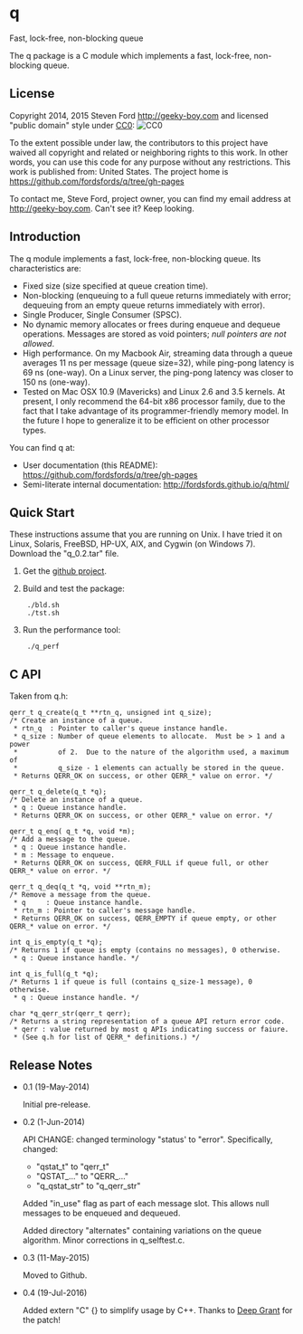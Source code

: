 # q
Fast, lock-free, non-blocking queue

The q package is a C module which implements a fast, lock-free, non-blocking queue.

## License

Copyright 2014, 2015 Steven Ford http://geeky-boy.com and licensed
"public domain" style under
[CC0](http://creativecommons.org/publicdomain/zero/1.0/): 
![CC0](https://licensebuttons.net/p/zero/1.0/88x31.png "CC0")

To the extent possible under law, the contributors to this project have
waived all copyright and related or neighboring rights to this work.
In other words, you can use this code for any purpose without any
restrictions.  This work is published from: United States.  The project home
is https://github.com/fordsfords/q/tree/gh-pages

To contact me, Steve Ford, project owner, you can find my email address
at http://geeky-boy.com.  Can't see it?  Keep looking.

## Introduction

The q module implements a fast, lock-free, non-blocking queue.  Its characteristics are:

* Fixed size (size specified at queue creation time).
* Non-blocking (enqueuing to a full queue returns immediately with error; dequeuing from an empty queue returns immediately with error).
* Single Producer, Single Consumer (SPSC).
* No dynamic memory allocates or frees during enqueue and dequeue operations.  Messages are stored as void pointers; _null pointers are not allowed_.
* High performance.  On my Macbook Air, streaming data through a queue averages 11 ns per message (queue size=32), while ping-pong latency is 69 ns (one-way).
On a Linux server, the ping-pong latency was closer to 150 ns (one-way).
* Tested on Mac OSX 10.9 (Mavericks) and Linux 2.6 and 3.5 kernels.  At present, I only recommend the 64-bit x86 processor family, due to the fact that I take advantage of its programmer-friendly memory model.  In the future I hope to generalize it to be efficient on other processor types.

You can find q at:

* User documentation (this README): https://github.com/fordsfords/q/tree/gh-pages
* Semi-literate internal documentation: http://fordsfords.github.io/q/html/

## Quick Start

These instructions assume that you are running on Unix.  I have tried it on Linux, Solaris, FreeBSD, HP-UX, AIX, and Cygwin (on Windows 7).
Download the "q_0.2.tar" file.

1. Get the [github project](https://github.com/fordsfords/q/tree/gh-pages).

2. Build and test the package:

        ./bld.sh
        ./tst.sh

3. Run the performance tool:

        ./q_perf

## C API

Taken from q.h:

```
qerr_t q_create(q_t **rtn_q, unsigned int q_size);
/* Create an instance of a queue.
 * rtn_q  : Pointer to caller's queue instance handle.
 * q_size : Number of queue elements to allocate.  Must be > 1 and a power
 *          of 2.  Due to the nature of the algorithm used, a maximum of
 *          q_size - 1 elements can actually be stored in the queue.
 * Returns QERR_OK on success, or other QERR_* value on error. */

qerr_t q_delete(q_t *q);
/* Delete an instance of a queue.
 * q : Queue instance handle.
 * Returns QERR_OK on success, or other QERR_* value on error. */

qerr_t q_enq( q_t *q, void *m);
/* Add a message to the queue.
 * q : Queue instance handle.
 * m : Message to enqueue.
 * Returns QERR_OK on success, QERR_FULL if queue full, or other QERR_* value on error. */

qerr_t q_deq(q_t *q, void **rtn_m);
/* Remove a message from the queue.
 * q     : Queue instance handle.
 * rtn_m : Pointer to caller's message handle.
 * Returns QERR_OK on success, QERR_EMPTY if queue empty, or other QERR_* value on error. */

int q_is_empty(q_t *q);
/* Returns 1 if queue is empty (contains no messages), 0 otherwise.
 * q : Queue instance handle. */

int q_is_full(q_t *q);
/* Returns 1 if queue is full (contains q_size-1 message), 0 otherwise.
 * q : Queue instance handle. */

char *q_qerr_str(qerr_t qerr);
/* Returns a string representation of a queue API return error code.
 * qerr : value returned by most q APIs indicating success or faiure.
 * (See q.h for list of QERR_* definitions.) */
```

## Release Notes

* 0.1 (19-May-2014)

    Initial pre-release.

* 0.2 (1-Jun-2014)

    API CHANGE: changed terminology "status' to "error".  Specifically, changed:

    * "qstat_t" to "qerr_t"
    * "QSTAT_..." to "QERR_..."
    * "q_qstat_str" to "q_qerr_str"

    Added "in_use" flag as part of each message slot.  This allows null messages to be enqueued and dequeued.

    Added directory "alternates" containing variations on the queue algorithm.
Minor corrections in q_selftest.c.

* 0.3 (11-May-2015)

    Moved to Github.

* 0.4 (19-Jul-2016)

    Added extern "C" {} to simplify usage by C++.  Thanks to [Deep
    Grant](https://github.com/deepgrant) for the patch!

